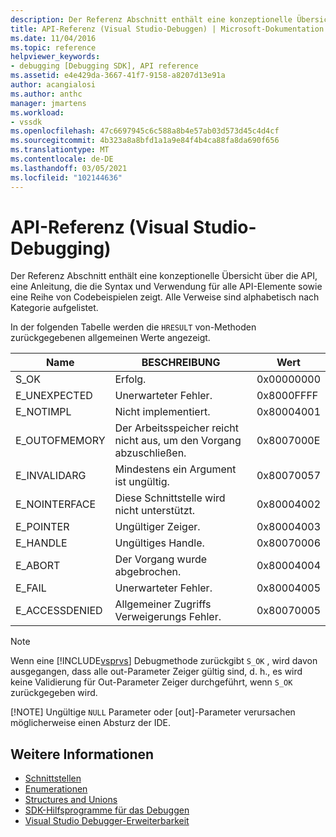 ```yaml
---
description: Der Referenz Abschnitt enthält eine konzeptionelle Übersicht über die API, eine Anleitung, die die Syntax und Verwendung für alle API-Elemente sowie eine Reihe von Codebeispielen zeigt.
title: API-Referenz (Visual Studio-Debuggen) | Microsoft-Dokumentation
ms.date: 11/04/2016
ms.topic: reference
helpviewer_keywords:
- debugging [Debugging SDK], API reference
ms.assetid: e4e429da-3667-41f7-9158-a8207d13e91a
author: acangialosi
ms.author: anthc
manager: jmartens
ms.workload:
- vssdk
ms.openlocfilehash: 47c6697945c6c588a8b4e57ab03d573d45c4d4cf
ms.sourcegitcommit: 4b323a8a8bfd1a1a9e84f4b4ca88fa8da690f656
ms.translationtype: MT
ms.contentlocale: de-DE
ms.lasthandoff: 03/05/2021
ms.locfileid: "102144636"
---
```

# <a name="api-reference-visual-studio-debugging"></a>API-Referenz (Visual Studio-Debugging)
Der Referenz Abschnitt enthält eine konzeptionelle Übersicht über die API, eine Anleitung, die die Syntax und Verwendung für alle API-Elemente sowie eine Reihe von Codebeispielen zeigt. Alle Verweise sind alphabetisch nach Kategorie aufgelistet.

 In der folgenden Tabelle werden die `HRESULT` von-Methoden zurückgegebenen allgemeinen Werte angezeigt.

|Name|BESCHREIBUNG|Wert|
|----------|-----------------|-----------|
|S_OK|Erfolg.|0x00000000|
|E_UNEXPECTED|Unerwarteter Fehler.|0x8000FFFF|
|E_NOTIMPL|Nicht implementiert.|0x80004001|
|E_OUTOFMEMORY|Der Arbeitsspeicher reicht nicht aus, um den Vorgang abzuschließen.|0x8007000E|
|E_INVALIDARG|Mindestens ein Argument ist ungültig.|0x80070057|
|E_NOINTERFACE|Diese Schnittstelle wird nicht unterstützt.|0x80004002|
|E_POINTER|Ungültiger Zeiger.|0x80004003|
|E_HANDLE|Ungültiges Handle.|0x80070006|
|E_ABORT|Der Vorgang wurde abgebrochen.|0x80004004|
|E_FAIL|Unerwarteter Fehler.|0x80004005|
|E_ACCESSDENIED|Allgemeiner Zugriffs Verweigerungs Fehler.|0x80070005|

> [!NOTE]
> Wenn eine [!INCLUDE[vsprvs](../../../code-quality/includes/vsprvs_md.md)] Debugmethode zurückgibt `S_OK` , wird davon ausgegangen, dass alle out-Parameter Zeiger gültig sind, d. h., es wird keine Validierung für Out-Parameter Zeiger durchgeführt, wenn `S_OK` zurückgegeben wird.
>
> [!NOTE]
> Ungültige `NULL` Parameter oder [out]-Parameter verursachen möglicherweise einen Absturz der IDE.

## <a name="see-also"></a>Weitere Informationen
- [Schnittstellen](../../../extensibility/debugger/reference/interfaces-visual-studio-debugging.md)
- [Enumerationen](../../../extensibility/debugger/reference/enumerations-visual-studio-debugging.md)
- [Structures and Unions](../../../extensibility/debugger/reference/structures-and-unions.md)
- [SDK-Hilfsprogramme für das Debuggen](../../../extensibility/debugger/reference/sdk-helpers-for-debugging.md)
- [Visual Studio Debugger-Erweiterbarkeit](../../../extensibility/debugger/visual-studio-debugger-extensibility.md)
